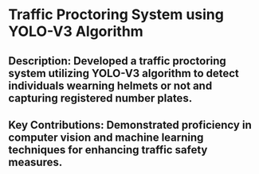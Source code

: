 # Traffic Proctoring System using YOLO-V3 Algorithm
## Description: Developed a traffic proctoring system utilizing YOLO-V3 algorithm to detect individuals wearning helmets or not and capturing registered number plates.
## Key Contributions: Demonstrated proficiency in computer vision and machine learning techniques for enhancing traffic safety measures.
